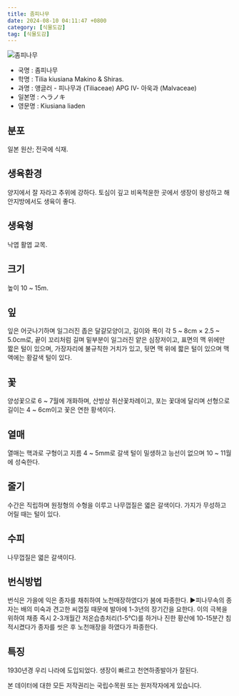 ```yaml
---
title: 좀피나무
date: 2024-08-10 04:11:47 +0800
category: [식물도감]
tag: [식물도감]
---
```




![좀피나무](/fileUpload/plants/basic/Tiliaceae/Tilia/9287/9287_1_th2.JPG)
- 국명 : 좀피나무
- 학명 : Tilia kiusiana Makino & Shiras.
- 과명 : 앵글러 - 피나무과 (Tiliaceae) APG Ⅳ- 아욱과 (Malvaceae)
- 일본명 : ヘラノキ
- 영문명 : Kiusiana liaden


## 분포
일본 원산; 전국에 식재.
## 생육환경
양지에서 잘 자라고 추위에 강하다. 토심이 깊고 비옥적윤한 곳에서 생장이 왕성하고 해안지방에서도 생육이 좋다.
## 생육형
낙엽 활엽 교목.
## 크기
높이 10 ~ 15m.
## 잎
잎은 어긋나기하며 일그러진 좁은 달걀모양이고, 길이와 폭이 각 5 ~ 8cm × 2.5 ~ 5.0cm로, 끝이 꼬리처럼 길며 밑부분이 일그러진 얕은 심장저이고, 표면의 맥 위에만 짧은 털이 있으며, 가장자리에 불규칙한 거치가 있고, 뒷면 맥 위에 짧은 털이 있으며 맥액에는 황갈색 털이 있다.
## 꽃
양성꽃으로 6 ~ 7월에 개화하며, 산방상 취산꽃차례이고, 포는 꽃대에 달리며 선형으로 길이는 4 ~ 6cm이고 꽃은 연한 황색이다.
## 열매
열매는 핵과로 구형이고 지름 4 ~ 5mm로 갈색 털이 밀생하고 능선이 없으며 10 ~ 11월에 성숙한다.
## 줄기
수간은 직립하며 원정형의 수형을 이루고 나무껍질은 엷은 갈색이다. 가지가 무성하고 어릴 때는 털이 있다.
## 수피
나무껍질은 엷은 갈색이다.
## 번식방법
번식은 가을에 익은 종자를 채취하여 노천매장하였다가 봄에 파종한다.▶피나무속의 종자는 배의 미숙과 견고한 씨껍질 때문에 발아에 1-3년의 장기간을 요한다.  이의 극복을 위하여 채종 즉시 2-3개월간 저온습층처리(1-5℃)를 하거나 진한 황산에 10-15분간 침적시켰다가 종자를 씻은 후 노천매장을 하였다가 파종한다.
## 특징
1930년경 우리 나라에 도입되었다. 생장이 빠르고 천연하종발아가 잘된다.






본 데이터에 대한 모든 저작권리는 국립수목원 또는 원저작자에게 있습니다.
